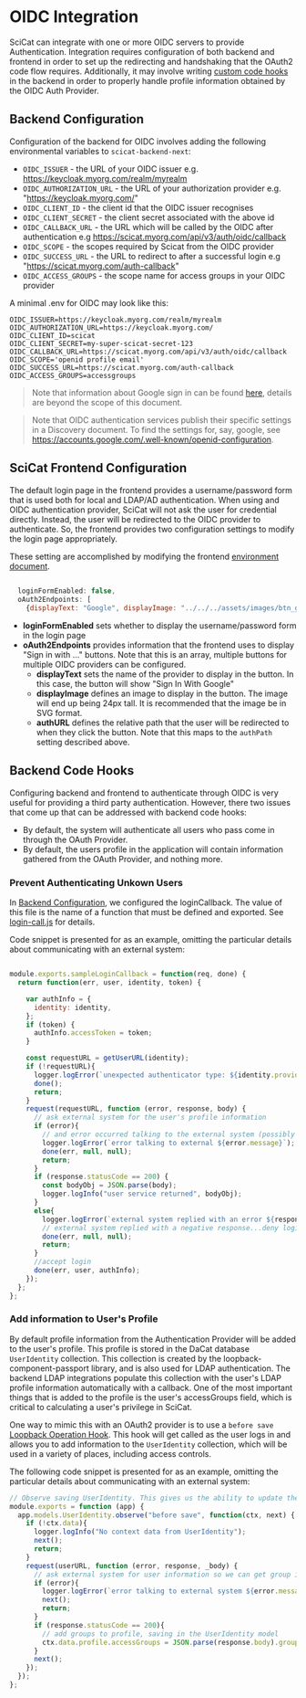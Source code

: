 # OIDC Integration
SciCat can integrate with one or more OIDC servers to provide Authentication. Integration requires configuration of both backend and frontend in order to set up the redirecting and handshaking that the OAuth2 code flow requires. Additionally, it may involve writing [custom code hooks](#backend-code-hooks)  in the backend in order to properly handle profile information obtained by the OIDC Auth Provider.

## Backend Configuration
Configuration of the backend for OIDC involves adding the following environmental variables to `scicat-backend-next`:


* `OIDC_ISSUER` - the URL of your OIDC issuer e.g. https://keycloak.myorg.com/realm/myrealm
* `OIDC_AUTHORIZATION_URL` - the URL of your authorization provider e.g. "https://keycloak.myorg.com/"
* `OIDC_CLIENT_ID` - the client id that the OIDC issuer recognises
* `OIDC_CLIENT_SECRET` - the client secret associated with the above id
* `OIDC_CALLBACK_URL` - the URL which will be called by the OIDC after authentication e.g https://scicat.myorg.com/api/v3/auth/oidc/callback
* `OIDC_SCOPE` - the scopes required by Scicat from the OIDC provider 
* `OIDC_SUCCESS_URL` - the URL to redirect to after a successful login e.g "https://scicat.myorg.com/auth-callback"
* `OIDC_ACCESS_GROUPS` - the scope name for access groups in your OIDC provider 
    

A minimal .env for OIDC may look like this:
```angular2html
OIDC_ISSUER=https://keycloak.myorg.com/realm/myrealm
OIDC_AUTHORIZATION_URL=https://keycloak.myorg.com/
OIDC_CLIENT_ID=scicat
OIDC_CLIENT_SECRET=my-super-scicat-secret-123
OIDC_CALLBACK_URL=https://scicat.myorg.com/api/v3/auth/oidc/callback
OIDC_SCOPE='openid profile email'
OIDC_SUCCESS_URL=https://scicat.myorg.com/auth-callback
OIDC_ACCESS_GROUPS=accessgroups
```

> Note that information about Google sign in can be found [here](https://developers.google.com/identity/protocols/oauth2/openid-connect), details are beyond the scope of this document.


> Note that OIDC authentication services publish their specific settings in a Discovery document. To find the settings for, say, google, see <https://accounts.google.com/.well-known/openid-configuration>.

## SciCat Frontend Configuration 

The default login page in the frontend provides a username/password form that is used both for local and LDAP/AD authentication. When using and OIDC authentication provider, SciCat will not ask the user for credential directly. Instead, the user will be redirected to the OIDC provider to authenticate. So, the frontend provides two configuration settings to modify the login page appropriately.

These setting are accomplished by modifying the frontend [environment document](./Environment.md). 

```javascript
  
  loginFormEnabled: false,
  oAuth2Endpoints: [
    {displayText: "Google", displayImage: "../../../assets/images/btn_google_light_normal_ios.svg", authURL: "auth/google"}]

```


* **loginFormEnabled** sets whether to display the username/password form in the login page
* **oAuth2Endpoints** provides information that the frontend uses to display "Sign in with ..." buttons. Note that this is an array, multiple buttons for multiple OIDC providers can be configured.
  * **displayText** sets the name of the provider to display in the button. In this case, the button will show "Sign In With Google"
  * **displayImage** defines an image to display in the button. The image will end up being 24px tall. It is recommended that the image be in SVG format.
  * **authURL** defines the relative path that the user will be redirected to when they click the button. Note that this maps to the `authPath` setting described above.


## Backend Code Hooks

Configuring backend and frontend to authenticate through OIDC is very useful for providing a third party authentication. However, there two issues that come up that can be addressed with backend code hooks:

* By default, the system will authenticate all users who pass come in through the OAuth Provider. 
* By default, the users profile in the application will contain information gathered from the OAuth Provider, and nothing more.

### Prevent Authenticating Unkown Users

In [Backend Configuration](#backend-configuration), we configured the loginCallback. The value of this file is the name of a function that must be defined and exported. See [login-call.js](https://github.com/SciCatProject/backend/blob/develop/server/boot/login-callbacks.js) for details.

Code snippet is presented for as an example, omitting the particular details about communicating with an external system:

```javascript

module.exports.sampleLoginCallback = function(req, done) {
  return function(err, user, identity, token) {

    var authInfo = {
      identity: identity,
    };
    if (token) {
      authInfo.accessToken = token;
    }

    const requestURL = getUserURL(identity);
    if (!requestURL){
      logger.logError(`unexpected authenticator type: ${identity.provider}`);
      done();
      return;
    }
    request(requestURL, function (error, response, body) {
      // ask external system for the user's profile information
      if (error){
        // and error occurred talking to the external system (possibly from a connection issue)...deny login
        logger.logError(`error talking to external ${error.message}`);
        done(err, null, null);
        return;
      }
      if (response.statusCode == 200) {
        const bodyObj = JSON.parse(body);
        logger.logInfo("user service returned", bodyObj);
      }
      else{
        logger.logError(`external system replied with an error ${response.statusCode} - ${body}.`);
        // external system replied with a negative response...deny login
        done(err, null, null);
        return;
      }
      //accept login
      done(err, user, authInfo);
    });
  };
};
```
### Add information to User's Profile 

By default profile information from the Authentication Provider will be added to the user's profile. This profile is stored in the DaCat database `UserIdentity` collection. This collection is created by the loopback-component-passport library, and is also used for LDAP authentication. The backend LDAP integrations populate this collection with the user's LDAP profile information automatically with a callback. One of the most important things that is added to the profile is the user's accessGroups field, which is critical to calculating a user's privilege in SciCat.

One way to mimic this with an OAuth2 provider is to use a `before save` [Loopback Operation Hook](https://loopback.io/doc/en/lb3/Operation-hooks.html). This hook will get called as the user logs in and allows you to add information to the `UserIdentity` collection, which will be used in a variety of places, including access controls.

The following code snippet is presented for as an example, omitting the particular details about communicating with an external system:

```javascript
// Observe saving UserIdentity. This gives us the ability to update the user profile with facility-specific groups
module.exports = function (app) {
  app.models.UserIdentity.observe("before save", function(ctx, next) {
    if (!ctx.data){
      logger.logInfo("No context data from UserIdentity");
      next();
      return;
    }
    request(userURL, function (error, response, _body) {
      // ask external system for user information so we can get group info
      if (error){
        logger.logError(`error talking to external system ${error.message}`);
        next();
        return;
      }
      if (response.statusCode == 200){
        // add groups to profile, saving in the UserIdentity model
        ctx.data.profile.accessGroups = JSON.parse(response.body).groups;
      }
      next();
    });
  });
};
```
